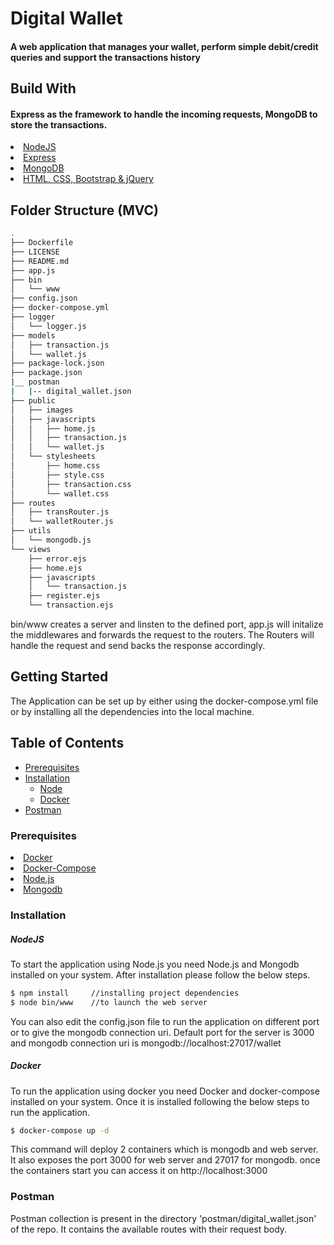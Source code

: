 # Digital Wallet 
#### A web application that manages your wallet, perform simple debit/credit queries and support the transactions history


## Build With
#### Express as the framework to handle the incoming requests, MongoDB to store the transactions. 

<li><a href="https://nodejs.org/">NodeJS </l></a>
<li><a href="https://expressjs.com/">Express </l></a>
<li><a href="https://www.mongodb.com/">MongoDB </l></a>
<li><a href="https://getbootstrap.com/"> HTML, CSS, Bootstrap & jQuery</li></a>

## Folder Structure (MVC)
```bash
.
├── Dockerfile
├── LICENSE
├── README.md
├── app.js
├── bin
│   └── www
├── config.json
├── docker-compose.yml
├── logger
│   └── logger.js
├── models
│   ├── transaction.js
│   └── wallet.js
├── package-lock.json
├── package.json
|__ postman
|   |-- digital_wallet.json
├── public
│   ├── images
│   ├── javascripts
│   │   ├── home.js
│   │   ├── transaction.js
│   │   └── wallet.js
│   └── stylesheets
│       ├── home.css
│       ├── style.css
│       ├── transaction.css
│       └── wallet.css
├── routes
│   ├── transRouter.js
│   └── walletRouter.js
├── utils
│   └── mongodb.js
└── views
    ├── error.ejs
    ├── home.ejs
    ├── javascripts
    │   └── transaction.js
    ├── register.ejs
    └── transaction.ejs
```
bin/www creates a server and linsten to the defined port, app.js will initalize the middlewares and forwards the request to the routers. The Routers will handle the request and send backs the response accordingly.



## Getting Started
The Application can be set up by either using the docker-compose.yml file or by installing all the dependencies into the local machine.

## Table of Contents
 - [Prerequisites](#Prerequisites)
 - [Installation](#Installation)
    - [Node](#node)
    - [Docker](#docker)
- [Postman](#postman)


### Prerequisites
<li> <a href='https://docs.docker.com/get-docker/'> Docker </a></li>
<li><a href='https://docs.docker.com/compose/install/'>Docker-Compose</a></li>
<li><a href='https://nodejs.org/'>Node.js</a></li>
<li><a href='https://www.mongodb.com/'>Mongodb</a></li>

### Installation

##### NodeJS
To start the application using Node.js you need Node.js and Mongodb installed on your system. After installation please follow the below steps.

```bash
$ npm install     //installing project dependencies
$ node bin/www    //to launch the web server
```

You can also edit the config.json file to run the application on different port or to give the mongodb connection uri. Default port for the server is 3000 and mongodb connection uri is mongodb://localhost:27017/wallet

##### Docker
To run the application using docker you need Docker and docker-compose installed on your system. Once it is installed following the below steps to run the application.

```bash
$ docker-compose up -d
```
This command will deploy 2 containers which is mongodb and web server. It also exposes the port 3000 for web server and 27017 for mongodb. once the containers start you can access it on http://localhost:3000

### Postman

Postman collection is present in the directory 'postman/digital_wallet.json' of the repo. It contains the available routes with their request body.